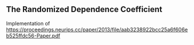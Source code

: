 ## The Randomized Dependence Coefficient

Implementation of https://proceedings.neurips.cc/paper/2013/file/aab3238922bcc25a6f606eb525ffdc56-Paper.pdf
